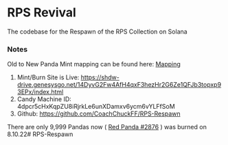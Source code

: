 # RPS Revival
The codebase for the Respawn of the RPS Collection on Solana

### Notes

Old to New Panda Mint mapping can be found here: [Mapping](https://shdw-drive.genesysgo.net/14DyvG2Fw4AfH4qxF3hezHr2G6Ze1QFJb3topxp93EPx/panda-mappings.json)

1. Mint/Burn Site is Live: https://shdw-drive.genesysgo.net/14DyvG2Fw4AfH4qxF3hezHr2G6Ze1QFJb3topxp93EPx/index.html
2. Candy Machine ID: 4dpcr5cHxKqpZU8iRjrkLe6unXDamxv6ycm6vYLFfSoM
3. Github: https://github.com/CoachChuckFF/RPS-Respawn


There are only 9,999 Pandas now ( [Red Panda #2876](https://solscan.io/token/CjkFgHJM4Gc33igrdssqvDfQL63NN33NDvDcEbsqN5Nd) ) was burned on 8.10.22# RPS-Respawn
